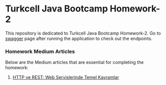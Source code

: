 # Turkcell Java Bootcamp Homework-2

This repository is dedicated to Turkcell Java Bootcamp Homework-2. Go
to [swagger](http://localhost:8080/swagger-ui/index.html#/) page after running the application to check out the
endpoints.

### Homework Medium Articles

Below are the Medium articles that are essential for completing the homework:

1. [HTTP ve REST: Web Servislerinde Temel Kavramlar](https://medium.com/@mekaraca18/http-ve-rest-web-servislerinde-temel-kavramlar-5bfe43ac7c7c)
